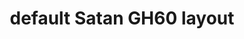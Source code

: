 ---
layout: layouts/keymapdb_entry.njk
OS: []
keymapAuthor: abhixec
firmware: QMK
hasHomeRowMods: False
hasLetterOnThumb: False
keymapImage: https://i.imgur.com/Eqp8hov.jpg
imageDate: idk
keyCount: 62
keyboard: GH60 Satan
baseLayouts: ["QWERTY"]
languages: ['English']
layerCount: 4
title: "default Satan GH60 layout"
isSplit: False
stagger: row
summary: 
keymapUrl: https://github.com/abhixec/qmk_firmware/tree/master/keyboards/gh60/satan/keymaps/abhixec
writeup: https://github.com/abhixec/qmk_firmware/tree/master/keyboards/gh60/satan/keymaps/abhixec/readme.md
---